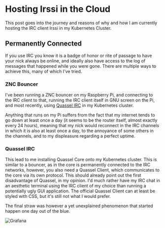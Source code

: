 # Hosting Irssi in the Cloud

This post goes into the journey and reasons of why and how I am currently hosting the IRC client Irssi in my Kubernetes Cluster.

## Permanently Connected

If you use IRC you know it is a badge of honor or rite of passage to have your
nick always be online, and ideally also have access to the log of messages that
happened while you were gone. There are multiple ways to achieve this, many of
which I've tried.

### ZNC Bouncer

I've been running a ZNC bouncer on my Raspberry Pi, and connecting to the IRC
client to that, running the IRC client itself in GNU screen on the Pi, and most
recently, using [Quassel IRC](https://quassel-irc.org) in my Kubernetes cluster.

Anything that runs on my Pi suffers from the fact that my internet tends to go
down at least once a day (it seems to be the router itself, almost exactly every
24 hours), meaning that my nick would reconnect in the IRC channels in which it
is also at least once a day, to the annoyance of some others in the channels,
and to my displeasure regarding a perfect uptime.

### Quassel IRC

This lead to me installing Quassel Core onto my Kubernetes cluster. This is
similar to a bouncer, as in the core is permanently connected to the IRC
networks, however, you also need a Quassel Client, which communicates to the
core via its own protocol. This should already point out the first disadvantage
of Quassel, in my opinion. I'd much rather have my IRC chat in an aesthetic
terminal using the IRC client of my choice than running a potentially ugly GUI
application. The official Quassel Client can at least be styled with CSS, but
it's still not what I would prefer.

The final straw was however a yet unexplained phenomenon that started happen one
day out of the blue.

![Grafana](https://user-images.githubusercontent.com/9076894/146248943-944d853a-1503-4f5d-94ca-ceb0f160eb3f.jpg)
